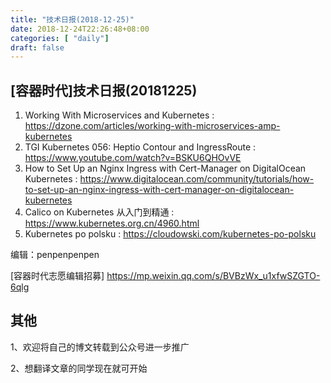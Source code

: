 ```yaml
--- 
title: "技术日报(2018-12-25)" 
date: 2018-12-24T22:26:48+08:00
categories: [ "daily"]
draft: false
---
```


## [容器时代]技术日报(20181225)

1. Working With Microservices and Kubernetes : https://dzone.com/articles/working-with-microservices-amp-kubernetes
2. TGI Kubernetes 056: Heptio Contour and IngressRoute : https://www.youtube.com/watch?v=BSKU6QHOvVE
3. How to Set Up an Nginx Ingress with Cert-Manager on DigitalOcean Kubernetes : https://www.digitalocean.com/community/tutorials/how-to-set-up-an-nginx-ingress-with-cert-manager-on-digitalocean-kubernetes
4. Calico on Kubernetes 从入门到精通 : https://www.kubernetes.org.cn/4960.html
5. Kubernetes po polsku : https://cloudowski.com/kubernetes-po-polsku

编辑：penpenpenpen 

[容器时代志愿编辑招募] https://mp.weixin.qq.com/s/BVBzWx_u1xfwSZGTO-6qlg

## 其他

1、欢迎将自己的博文转载到公众号进一步推广

2、想翻译文章的同学现在就可开始
